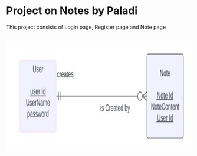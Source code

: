 <h1> Project on Notes by Paladi</h1>
<p> This project consists of Login page, Register page and Note page</p>
<br>
<img src="https://github.com/ltnjyothi/Assignment/blob/master/public/Images/ER.jpg" height="300" width="650" >
